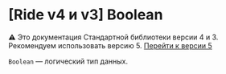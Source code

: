 # [Ride v4 и v3] Boolean

:warning: Это документация Стандартной библиотеки версии 4 и 3. Рекомендуем использовать версию 5. [Перейти к&nbsp;версии&nbsp;5](/ru/ride/v4/data-types/boolean)

`Boolean` — логический тип данных.
